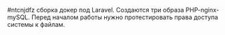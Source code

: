#ntcnjdfz сборка докер под Laravel. Создаются три образа PHP-nginx-mySQL. Перед началом работы нужно протестировать права доступа системы к файлам. 
